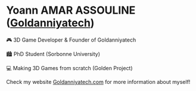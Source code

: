 <!--  URL: https://github.com/Goldanniyatech/Goldanniyatech -->
# Yoann AMAR ASSOULINE ([Goldanniyatech](https://www.goldanniyatech.com/))
🎮 3D Game Developer & Founder of Goldanniyatech

🏙️ PhD Student (Sorbonne University)

💻 Making 3D Games from scratch (Golden Project)

Check my website [Goldanniyatech.com](https://www.goldanniyatech.com/) for more information about myself! 
